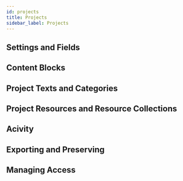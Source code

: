 ```yaml
---
id: projects
title: Projects
sidebar_label: Projects
---
```


## Settings and Fields

## Content Blocks

## Project Texts and Categories

## Project Resources and Resource Collections

## Acivity

## Exporting and Preserving

## Managing Access

